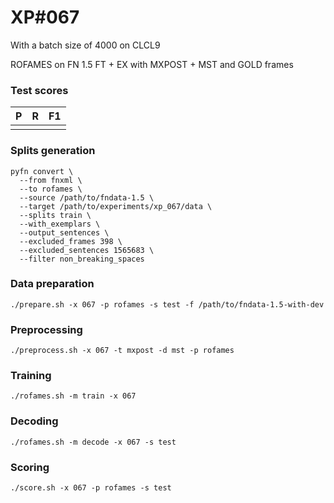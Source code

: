 # XP\#067

With a batch size of 4000 on CLCL9

ROFAMES on FN 1.5 FT + EX with MXPOST + MST and GOLD frames

### Test scores
| P| R | F1 |
| --- | --- | --- |
|  |  |  |

### Splits generation
```
pyfn convert \
  --from fnxml \
  --to rofames \
  --source /path/to/fndata-1.5 \
  --target /path/to/experiments/xp_067/data \
  --splits train \
  --with_exemplars \
  --output_sentences \
  --excluded_frames 398 \
  --excluded_sentences 1565683 \
  --filter non_breaking_spaces
```

### Data preparation
```
./prepare.sh -x 067 -p rofames -s test -f /path/to/fndata-1.5-with-dev
```

### Preprocessing
```
./preprocess.sh -x 067 -t mxpost -d mst -p rofames
```

### Training
```
./rofames.sh -m train -x 067
```

### Decoding
```
./rofames.sh -m decode -x 067 -s test
```

### Scoring
```
./score.sh -x 067 -p rofames -s test
```
